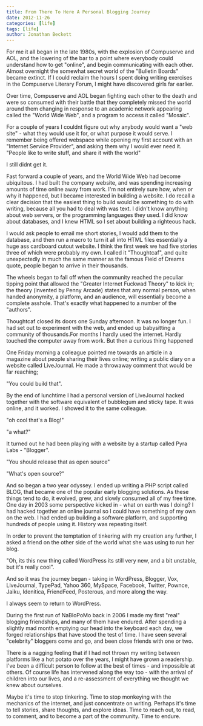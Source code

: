 ```yaml
---
title: From There To Here A Personal Blogging Journey
date: 2012-11-26
categories: [life]
tags: [life]
author: Jonathan Beckett
---
```


For me it all began in the late 1980s, with the explosion of Compuserve and AOL, and the lowering of the bar to a point where everybody could understand how to get "online", and begin communicating with each other. Almost overnight the somewhat secret world of the "Bulletin Boards" became extinct. If I could reclaim the hours I spent doing writing exercises in the Compuserve Literary Forum, I might have discovered girls far earlier.

Over time, Compuserve and AOL began fighting each other to the death and were so consumed with their battle that they completely missed the world around them changing in response to an academic network appearing called the "World Wide Web", and a program to access it called "Mosaic".

For a couple of years I couldnt figure out why anybody would want a "web site" - what they would use it for, or what purpose it would serve. I remember being offered webspace while opening my first account with an "Internet Service Provider", and asking them why I would ever need it. "People like to write stuff, and share it with the world"

I still didnt get it.

Fast forward a couple of years, and the World Wide Web had become ubiquitous. I had built the company website, and was spending increasing amounts of time online away from work. I'm not entirely sure how, when or why it happened, but I became interested in building a website. I do recall a clear decision that the easiest thing to build would be something to do with writing, because all you had to deal with was text. I didn't know anything about web servers, or the programming languages they used. I did know about databases, and I knew HTML so I set about building a righteous hack.

I would ask people to email me short stories, I would add them to the database, and then run a macro to turn it all into HTML files essentially a huge ass cardboard cutout website. I think the first week we had five stories three of which were probably my own. I called it "Thoughtcaf", and quite unexpectedly in much the same manner as the famous Field of Dreams quote, people began to arrive in their thousands.

The wheels began to fall off when the community reached the peculiar tipping point that allowed the "Greater Internet Fuckwad Theory" to kick in; the theory (invented by Penny Arcade) states that any normal person, when handed anonymity, a platform, and an audience, will essentially become a complete asshole. That's exactly what happened to a number of the "authors".

Thoughtcaf closed its doors one Sunday afternoon. It was no longer fun. I had set out to experiment with the web, and ended up babysitting a community of thousands.For months I hardly used the internet. Hardly touched the computer away from work. But then a curious thing happened

One Friday morning a colleague pointed me towards an article in a magazine about people sharing their lives online; writing a public diary on a website called LiveJournal. He made a throwaway comment that would be far reaching;

"You could build that".

By the end of lunchtime I had a personal version of LiveJournal hacked together with the software equivalent of bubblegum and sticky tape. It was online, and it worked. I showed it to the same colleague.

"oh cool that's a Blog!"

"a what?"

It turned out he had been playing with a website by a startup called Pyra Labs - "Blogger".

"You should release that as open source"

"What's open source?"

And so began a two year odyssey. I ended up writing a PHP script called BLOG, that became one of the popular early blogging solutions. As these things tend to do, it evolved, grew, and slowly consumed all of my free time. One day in 2003 some perspective kicked in - what on earth was I doing? I had hacked together an online journal so I could have something of my own on the web. I had ended up building a software platform, and supporting hundreds of people using it. History was repeating itself.

In order to prevent the temptation of tinkering with my creation any further, I asked a friend on the other side of the world what she was using to run her blog.

"Oh, its this new thing called WordPress its still very new, and a bit unstable, but it's really cool".

And so it was the journey began - taking in WordPress, Blogger, Vox, LiveJournal, TypePad, Yahoo 360, MySpace, Facebook, Twitter, Pownce, Jaiku, Idenitica, FriendFeed, Posterous, and more along the way.

I always seem to return to WordPress.

During the first run of NaBloPoMo back in 2006 I made my first "real" blogging friendships, and many of them have endured. After spending a slightly mad month emptying our head into the keyboard each day, we forged relationships that have stood the test of time. I have seen several "celebrity" bloggers come and go, and been close friends with one or two.

There is a nagging feeling that if I had not thrown my writing between platforms like a hot potato over the years, I might have grown a readership. I've been a difficult person to follow at the best of times - and impossible at others. Of course life has intervened along the way too - with the arrival of children into our lives, and a re-assessment of everything we thought we knew about ourselves.

Maybe it's time to stop tinkering. Time to stop monkeying with the mechanics of the internet, and just concentrate on writing. Perhaps it's time to tell stories, share thoughts, and explore ideas. Time to reach out, to read, to comment, and to become a part of the community. Time to endure.